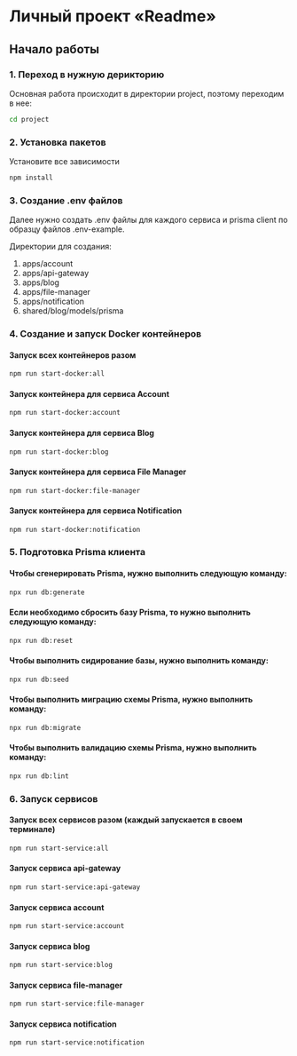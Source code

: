 # Личный проект «Readme»

## Начало работы

### 1. Переход в нужную дерикторию
Основная работа происходит в директории project, поэтому переходим в нее:
```bash
cd project
```

### 2. Установка пакетов
Установите все зависимости
```bash
npm install
```

### 3. Создание .env файлов
Далее нужно создать .env файлы для каждого сервиса и prisma client по образцу файлов .env-example.

Директории для создания:
1. apps/account
2. apps/api-gateway
3. apps/blog
4. apps/file-manager
5. apps/notification
6. shared/blog/models/prisma


### 4. Создание и запуск Docker контейнеров

#### Запуск всех контейнеров разом
```bash
npm run start-docker:all
```

#### Запуск контейнера для сервиса Account
```bash
npm run start-docker:account
```

#### Запуск контейнера для сервиса Blog
```bash
npm run start-docker:blog
```

#### Запуск контейнера для сервиса File Manager
```bash
npm run start-docker:file-manager
```

#### Запуск контейнера для сервиса Notification
```bash
npm run start-docker:notification
```

### 5. Подготовка Prisma клиента

#### Чтобы сгенерировать Prisma, нужно выполнить следующую команду:
```bash
npx run db:generate
```

#### Если необходимо сбросить базу Prisma, то нужно выполнить следующую команду:
```bash
npx run db:reset
```

#### Чтобы выполнить сидирование базы, нужно выполнить команду:
```bash
npx run db:seed
```

#### Чтобы выполнить миграцию схемы Prisma, нужно выполнить команду:
```bash
npx run db:migrate
```

#### Чтобы выполнить валидацию схемы Prisma, нужно выполнить команду:
```bash
npx run db:lint
```

### 6. Запуск сервисов

#### Запуск всех сервисов разом (каждый запускается в своем терминале)
```bash
npm run start-service:all
```

#### Запуск сервиса api-gateway
```bash
npm run start-service:api-gateway
```

#### Запуск сервиса account
```bash
npm run start-service:account
```

#### Запуск сервиса blog
```bash
npm run start-service:blog
```

#### Запуск сервиса file-manager
```bash
npm run start-service:file-manager
```

#### Запуск сервиса notification
```bash
npm run start-service:notification
```
